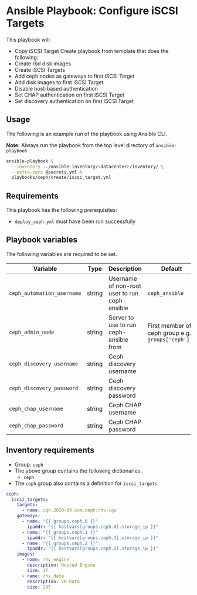 # Ansible Playbook: Configure iSCSI Targets

This playbook will:

- Copy iSCSI Target Create playbook from template that does the following:
- Create rbd disk images
- Create iSCSI Targets
- Add ceph nodes as gateways to first iSCSI Target
- Add disk images to first iSCSI Target
- Disable host-based authentication
- Set CHAP authentication on first iSCSI Target
- Set discovery authentication on first iSCSI Target

## Usage

The following is an example run of the playbook using Ansible CLI.

**Note:** Always run the playbook from the top level directory of `ansible-playbook`

```sh
ansible-playbook \
  --inventory ../ansible-inventory/<datacenter>/inventory/ \
  --extra-vars @secrets.yml \
  playbooks/ceph/create/iscsi_target.yml
```

## Requirements

This playbook has the following prerequisites:

- `deploy_ceph.yml` must have been run successfully

## Playbook variables

The following variables are required to be set.

| Variable | Type | Description | Default |
| -------- | ---- | ----------- | ------- |
| `ceph_automation_username` | string | Username of non-root user to run ceph-ansible | `ceph_ansible` |
| `ceph_admin_node` | string | Server to use to run ceph-ansible from | First member of ceph group e.g. `groups['ceph'].0` |
  `ceph_discovery_username` | string | Ceph discovery username | |
| `ceph_discovery_password` | string | Ceph discovery password | |
| `ceph_chap_username` | string | Ceph CHAP username | |
| `ceph_chap_password` | string | Ceph CHAP password | |

## Inventory requirements

- Group: `ceph`
- The above group contains the following dictionaries:
  - `ceph`
- The `ceph` group also contains a definition for `iscsi_targets`

```yaml
ceph:
  iscsi_targets:
    targets:
      - name: iqn.2020-09.com.ceph:rhv-igw
    gateways:
      - name: "{{ groups.ceph.0 }}"
        ipaddr: "{{ hostvars[groups.ceph.0].storage_ip }}"
      - name: "{{ groups.ceph.1 }}"
        ipaddr: "{{ hostvars[groups.ceph.1].storage_ip }}"
      - name: "{{ groups.ceph.2 }}"
        ipaddr: "{{ hostvars[groups.ceph.2].storage_ip }}"
    images:
      - name: rhv_engine
        description: Hosted Engine
        size: 1T
      - name: rhv_data
        description: VM Data
        size: 20T
```
